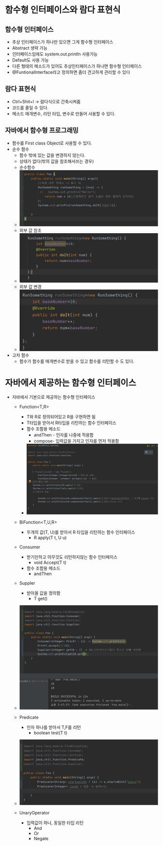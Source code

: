 # 함수형 인터페이스와 람다 표현식
## 함수형 인터페이스
-	추상 인터페이스가 하나만 있으면 그게 함수형 인터페이스
-	Abstract 생략 가능
-	인터페이스임에도 system.out.println 사용가능
-	Default도 사용 가능
-	다른 형태의 메소드가 있어도 추상인터페이스가 하나면 함수형 인터페이스
-	@FuntionalInterface라고 정의하면 좀더 견고하게 관리할 수 있다
## 람다 표현식
-	Ctrl+Shit+I -> 람다식으로 간축시켜줌
- 코드를 줄일 수 있다.
- 메소드 매개변수, 리턴 타입, 변수로 만들어 사용할 수 있다.

## 자바에서 함수형 프로그래밍
- 함수를 First class Object로 사용할 수 있다.
- 순수 함수 
    - 함수 밖에 있는 값을 변경하지 않는다.
    - 상태가 없다(밖의 값을 참조해서쓰는 경우)
    - 순수함수
    - ![alt](사진\\good-doit.JPG)
    - 외부 값 참조
    - ![alt](사진\\bad-doit.JPG)
    - 외부 값 변경
    - ![alt](사진\\bad-doit2.JPG)
- 고차 함수 
    - 함수가 함수를 매개변수로 받을 수 있고 함수를 리턴할 수 도 있다.

# 자바에서 제공하는 함수형 인터페이스
- 자바에서 기본으로 제공하는 함수형 인터페이스
    - Function<T,R>
        - T와 R로 정의되어있고 R을 구현하면 됨
        - T타입을 받아서 R타입을 리턴하는 함수 인터페이스
        - 함수 조함용 메소드
            - andThen  - 인자를 나중에 적용함 
            - compose- 입력값을 가지고 인자를 먼저 적용함
        - ![alt](사진\\Function-ex.JPG)
    - BiFunction<T,U,R>
      - 두개의 값(T, U)를 받아서 R 타입을 리턴하는 함수 인터페이스
        - R apply(T t, U u)
    - Consumer<T>
      - 받기만하고 아무것도 리턴하지않는 함수 인터페이스
        - void Accept(T t)
      - 함수 조합용 메소드
        - andThen
    - Suppler<T>
      - 받아올 값을 정의함
        - T get()
     - ![alt](사진\\Consumer,Supplier.JPG)
    - Predicate
      - 인자 하나를 받아서 T,F를 리턴
        - boolean test(T t)
     - ![alt](사진\\predicate.JPG)

    - UnaryOperator<T>
      - 입력값이 하나, 동일한 타입 리턴
        - And
        - Or
        - Negate
